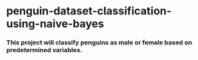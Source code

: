 # penguin-dataset-classification-using-naive-bayes

### This project will classify penguins as male or female based on predetermined variables.
